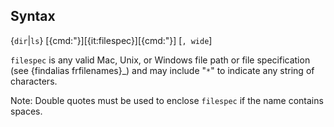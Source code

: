 ## Syntax

{`dir`|`ls`}
\[{cmd:"}\]\[{it:filespec}\]\[{cmd:"}\] \[`, wide`\]

`filespec` is any valid Mac, Unix, or Windows file path or file
specification (see <span options="frfilenames">{findalias
frfilenames}_) and may include "`*`" to indicate any string of
characters.

Note: Double quotes must be used to enclose `filespec` if the name
contains spaces.
